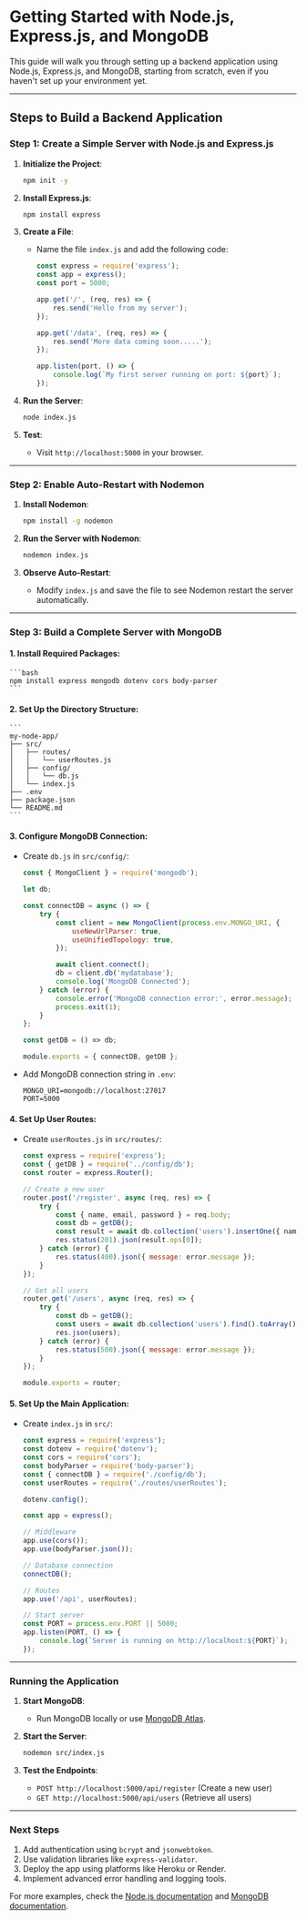 # Getting Started with Node.js, Express.js, and MongoDB

This guide will walk you through setting up a backend application using Node.js, Express.js, and MongoDB, starting from scratch, even if you haven't set up your environment yet.

---

## Steps to Build a Backend Application

### Step 1: Create a Simple Server with Node.js and Express.js

1. **Initialize the Project**:
    ```bash
    npm init -y
    ```

2. **Install Express.js**:
    ```bash
    npm install express
    ```

3. **Create a File**:
    - Name the file `index.js` and add the following code:
      ```javascript
      const express = require('express');
      const app = express();
      const port = 5000;

      app.get('/', (req, res) => {
          res.send('Hello from my server');
      });

      app.get('/data', (req, res) => {
          res.send('More data coming soon.....');
      });

      app.listen(port, () => {
          console.log(`My first server running on port: ${port}`);
      });
      ```

4. **Run the Server**:
    ```bash
    node index.js
    ```

5. **Test**:
    - Visit `http://localhost:5000` in your browser.

---

### Step 2: Enable Auto-Restart with Nodemon

1. **Install Nodemon**:
    ```bash
    npm install -g nodemon
    ```

2. **Run the Server with Nodemon**:
    ```bash
    nodemon index.js
    ```

3. **Observe Auto-Restart**:
    - Modify `index.js` and save the file to see Nodemon restart the server automatically.

---

### Step 3: Build a Complete Server with MongoDB

#### 1. **Install Required Packages**:
    ```bash
    npm install express mongodb dotenv cors body-parser
    ```

#### 2. **Set Up the Directory Structure**:
    ```
    my-node-app/
    ├── src/
    │   ├── routes/
    │   │   └── userRoutes.js
    │   ├── config/
    │   │   └── db.js
    │   └── index.js
    ├── .env
    ├── package.json
    └── README.md
    ```

#### 3. **Configure MongoDB Connection**:
- Create `db.js` in `src/config/`:
  ```javascript
  const { MongoClient } = require('mongodb');

  let db;

  const connectDB = async () => {
      try {
          const client = new MongoClient(process.env.MONGO_URI, {
              useNewUrlParser: true,
              useUnifiedTopology: true,
          });

          await client.connect();
          db = client.db('mydatabase');
          console.log('MongoDB Connected');
      } catch (error) {
          console.error('MongoDB connection error:', error.message);
          process.exit(1);
      }
  };

  const getDB = () => db;

  module.exports = { connectDB, getDB };
  ```

- Add MongoDB connection string in `.env`:
  ```env
  MONGO_URI=mongodb://localhost:27017
  PORT=5000
  ```

#### 4. **Set Up User Routes**:
- Create `userRoutes.js` in `src/routes/`:
  ```javascript
  const express = require('express');
  const { getDB } = require('../config/db');
  const router = express.Router();

  // Create a new user
  router.post('/register', async (req, res) => {
      try {
          const { name, email, password } = req.body;
          const db = getDB();
          const result = await db.collection('users').insertOne({ name, email, password });
          res.status(201).json(result.ops[0]);
      } catch (error) {
          res.status(400).json({ message: error.message });
      }
  });

  // Get all users
  router.get('/users', async (req, res) => {
      try {
          const db = getDB();
          const users = await db.collection('users').find().toArray();
          res.json(users);
      } catch (error) {
          res.status(500).json({ message: error.message });
      }
  });

  module.exports = router;
  ```

#### 5. **Set Up the Main Application**:
- Create `index.js` in `src/`:
  ```javascript
  const express = require('express');
  const dotenv = require('dotenv');
  const cors = require('cors');
  const bodyParser = require('body-parser');
  const { connectDB } = require('./config/db');
  const userRoutes = require('./routes/userRoutes');

  dotenv.config();

  const app = express();

  // Middleware
  app.use(cors());
  app.use(bodyParser.json());

  // Database connection
  connectDB();

  // Routes
  app.use('/api', userRoutes);

  // Start server
  const PORT = process.env.PORT || 5000;
  app.listen(PORT, () => {
      console.log(`Server is running on http://localhost:${PORT}`);
  });
  ```

---

### Running the Application

1. **Start MongoDB**:
    - Run MongoDB locally or use [MongoDB Atlas](https://www.mongodb.com/cloud/atlas).

2. **Start the Server**:
    ```bash
    nodemon src/index.js
    ```

3. **Test the Endpoints**:
    - `POST http://localhost:5000/api/register` (Create a new user)
    - `GET http://localhost:5000/api/users` (Retrieve all users)

---

### Next Steps

1. Add authentication using `bcrypt` and `jsonwebtoken`.
2. Use validation libraries like `express-validator`.
3. Deploy the app using platforms like Heroku or Render.
4. Implement advanced error handling and logging tools.

For more examples, check the [Node.js documentation](https://nodejs.org/) and [MongoDB documentation](https://www.mongodb.com/docs/).
